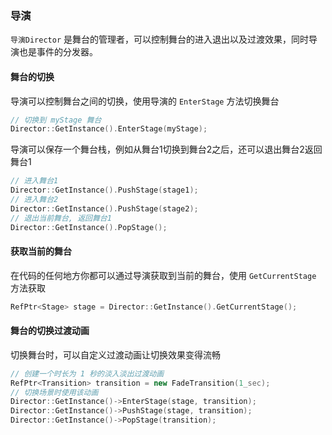 ### 导演

`导演Director` 是舞台的管理者，可以控制舞台的进入退出以及过渡效果，同时导演也是事件的分发器。

#### 舞台的切换

导演可以控制舞台之间的切换，使用导演的 `EnterStage` 方法切换舞台

```cpp
// 切换到 myStage 舞台
Director::GetInstance().EnterStage(myStage);
```

导演可以保存一个舞台栈，例如从舞台1切换到舞台2之后，还可以退出舞台2返回舞台1

```cpp
// 进入舞台1
Director::GetInstance().PushStage(stage1);
// 进入舞台2
Director::GetInstance().PushStage(stage2);
// 退出当前舞台, 返回舞台1
Director::GetInstance().PopStage();
```

#### 获取当前的舞台

在代码的任何地方你都可以通过导演获取到当前的舞台，使用 `GetCurrentStage` 方法获取

```cpp
RefPtr<Stage> stage = Director::GetInstance().GetCurrentStage();
```

#### 舞台的切换过渡动画

切换舞台时，可以自定义过渡动画让切换效果变得流畅

```cpp
// 创建一个时长为 1 秒的淡入淡出过渡动画
RefPtr<Transition> transition = new FadeTransition(1_sec);
// 切换场景时使用该动画
Director::GetInstance()->EnterStage(stage, transition);
Director::GetInstance()->PushStage(stage, transition);
Director::GetInstance()->PopStage(transition);
```
